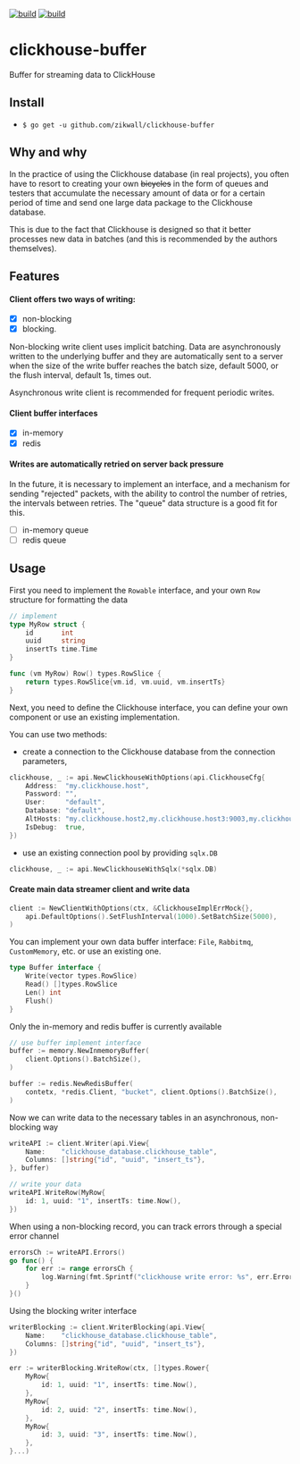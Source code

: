 [![build](https://github.com/zikwall/clickhouse-buffer/workflows/build_and_tests/badge.svg)](https://github.com/zikwall/clickhouse-buffer/actions)
[![build](https://github.com/zikwall/clickhouse-buffer/workflows/golangci_lint/badge.svg)](https://github.com/zikwall/clickhouse-buffer/actions)

# clickhouse-buffer
Buffer for streaming data to ClickHouse

## Install

- `$ go get -u github.com/zikwall/clickhouse-buffer`

## Why and why

In the practice of using the Clickhouse database (in real projects), 
you often have to resort to creating your own ~~bicycles~~ in the form of queues 
and testers that accumulate the necessary amount of data or for a certain period of time 
and send one large data package to the Clickhouse database.

This is due to the fact that Clickhouse is designed so that it better processes new data in batches 
(and this is recommended by the authors themselves).

## Features

#### Client offers two ways of writing: 

- [x] non-blocking 
- [x] blocking.

Non-blocking write client uses implicit batching. 
Data are asynchronously written to the underlying buffer and they are automatically sent to a server 
when the size of the write buffer reaches the batch size, default 5000, or the flush interval, 
default 1s, times out.

Asynchronous write client is recommended for frequent periodic writes.

#### Client buffer interfaces

- [x] in-memory
- [x] redis

#### Writes are automatically retried on server back pressure

In the future, it is necessary to implement an interface, and a mechanism for sending "rejected" packets, 
with the ability to control the number of retries, the intervals between retries. 
The "queue" data structure is a good fit for this.

- [ ] in-memory queue
- [ ] redis queue

## Usage

First you need to implement the `Rowable` interface, and your own `Row` structure for formatting the data

```go
// implement
type MyRow struct {
	id       int
	uuid     string
	insertTs time.Time
}

func (vm MyRow) Row() types.RowSlice {
	return types.RowSlice{vm.id, vm.uuid, vm.insertTs}
}
```

Next, you need to define the Clickhouse interface, you can define your own component or use an existing implementation.

You can use two methods:
 - create a connection to the Clickhouse database from the connection parameters,

```go
clickhouse, _ := api.NewClickhouseWithOptions(api.ClickhouseCfg{
    Address:  "my.clickhouse.host",
    Password: "",
    User:     "default",
    Database: "default",
    AltHosts: "my.clickhouse.host2,my.clickhouse.host3:9003,my.clickhouse.host4",
    IsDebug:  true,
})
```

- use an existing connection pool by providing `sqlx.DB`

```go
clickhouse, _ := api.NewClickhouseWithSqlx(*sqlx.DB)
```

#### Create main data streamer client and write data

```go
client := NewClientWithOptions(ctx, &ClickhouseImplErrMock{},
	api.DefaultOptions().SetFlushInterval(1000).SetBatchSize(5000),
)
```

You can implement your own data buffer interface: `File`, `Rabbitmq`, `CustomMemory`, etc. or use an existing one. 

```go
type Buffer interface {
	Write(vector types.RowSlice)
	Read() []types.RowSlice
	Len() int
	Flush()
}
```

Only the in-memory and redis buffer is currently available

```go
// use buffer implement interface
buffer := memory.NewInmemoryBuffer(
	client.Options().BatchSize(),
)
```

```go
buffer := redis.NewRedisBuffer(
	contetx, *redis.Client, "bucket", client.Options().BatchSize(),
)
```

Now we can write data to the necessary tables in an asynchronous, non-blocking way

```go
writeAPI := client.Writer(api.View{
    Name:    "clickhouse_database.clickhouse_table", 
    Columns: []string{"id", "uuid", "insert_ts"},
}, buffer)

// write your data
writeAPI.WriteRow(MyRow{
    id: 1, uuid: "1", insertTs: time.Now(),
})
```

When using a non-blocking record, you can track errors through a special error channel

```go
errorsCh := writeAPI.Errors()
go func() {
	for err := range errorsCh {
		log.Warning(fmt.Sprintf("clickhouse write error: %s", err.Error()))
	}
}()
```

Using the blocking writer interface

```go
writerBlocking := client.WriterBlocking(api.View{
    Name:    "clickhouse_database.clickhouse_table",
    Columns: []string{"id", "uuid", "insert_ts"},
})

err := writerBlocking.WriteRow(ctx, []types.Rower{
    MyRow{
        id: 1, uuid: "1", insertTs: time.Now(),
    },
    MyRow{
        id: 2, uuid: "2", insertTs: time.Now(),
    },
    MyRow{
        id: 3, uuid: "3", insertTs: time.Now(),
    },
}...)
```
